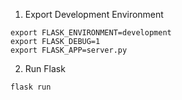 
1. Export Development Environment
```shell
export FLASK_ENVIRONMENT=development
export FLASK_DEBUG=1
export FLASK_APP=server.py
```
2. Run Flask
```
flask run
```